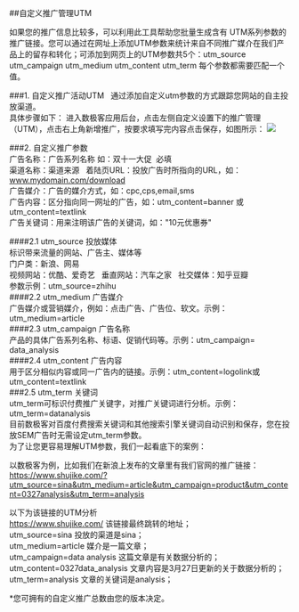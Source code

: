 ##自定义推广管理UTM  

如果您的推广信息比较多，可以利用此工具帮助您批量生成含有 UTM系列参数的推广链接。您可以通过在网址上添加UTM参数来统计来自不同推广媒介在我们产品上的留存和转化；可添加到网页上的UTM参数共5个：utm_source  utm_campaign  utm_medium  utm_content  utm_term 每个参数都需要匹配一个值。  

###1. 自定义推广活动UTM  
通过添加自定义utm参数的方式跟踪您网站的自主投放渠道。    
具体步骤如下： 进入数极客应用后台，点击左侧自定义设置下的推广管理（UTM），点击右上角新增推广，按要求填写完内容点击保存，如图所示：
![](http://www.shujike.com/images/h5/tuiguang.png)   

###2. 自定义推广参数  
广告名称：广告系列名称 如：双十一大促  必填  
渠道名称：渠道来源   
着陆页URL：投放广告时所指向的URL，如：www.mydomain.com/download   
广告媒介：广告的媒介方式，如：cpc,cps,email,sms    
广告内容：区分指向同一网址的广告，如：utm_content=banner 或 utm_content=textlink    
广告关键词：用来注明该广告的关键词，如："10元优惠券" 

####2.1 utm_source	投放媒体  
标识带来流量的网站、广告主、媒体等  
门户类：新浪、网易  
视频网站：优酷、爱奇艺  
垂直网站：汽车之家  
社交媒体：知乎豆瓣  
参数示例：utm_source=zhihu  
####2.2 utm_medium 广告媒介  
广告媒介或营销媒介，例如：点击广告、广告位、软文。示例：utm_medium=article  
####2.3 utm_campaign 广告名称  
产品的具体广告系列名称、标语、促销代码等。示例：utm_campaign= data_analysis  
####2.4 utm_content 广告内容  
用于区分相似内容或同一广告内的链接。示例：utm_content=logolink或utm_content=textlink  
###2.5 utm_term 关键词  
utm_term可标识付费推广关键字，对推广关键词进行分析。示例：utm_term=datanalysis  
目前数极客对百度付费搜索关键词和其他搜索引擎关键词自动识别和保存，您在投放SEM广告时无需设定utm_term参数。  
为了让您更容易理解UTM参数，我们一起看底下的案例：  

以数极客为例，比如我们在新浪上发布的文章里有我们官网的推广链接：  
https://www.shujike.com/?utm_source=sina&utm_medium=article&utm_campaign=product&utm_content=0327analysis&utm_term=analysis  

以下为该链接的UTM分析  
https://www.shujike.com/ 该链接最终跳转的地址；  
utm_source=sina 投放的渠道是sina；  
utm_medium=article 媒介是一篇文章；  
utm_campaign=data analysis  这篇文章是有关数据分析的；  
utm_content=0327data_analysis 文章内容是3月27日更新的关于数据分析的；  
utm_term=analysis 文章的关键词是analysis；  

*您可拥有的自定义推广总数由您的版本决定。

